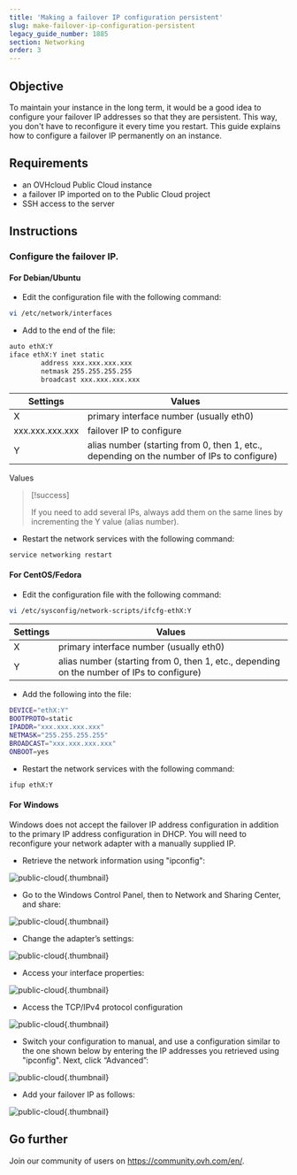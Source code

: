 ```yaml
---
title: 'Making a failover IP configuration persistent'
slug: make-failover-ip-configuration-persistent
legacy_guide_number: 1885
section: Networking
order: 3
---
```


## Objective

To maintain your instance in the long term, it would be a good idea to configure your failover IP addresses so that they are persistent. This way, you don't have to reconfigure it every time you restart. This guide explains how to configure a failover IP permanently on an instance.


## Requirements

- an OVHcloud Public Cloud instance
- a failover IP imported on to the Public Cloud project
- SSH access to the server

## Instructions

### Configure the failover IP.

#### For Debian/Ubuntu

- Edit the configuration file with the following command:

```bash
vi /etc/network/interfaces
```

- Add to the end of the file:

```bash
auto ethX:Y
iface ethX:Y inet static
        address xxx.xxx.xxx.xxx
        netmask 255.255.255.255
        broadcast xxx.xxx.xxx.xxx
```


|Settings|Values|
|---|---|
|X|primary interface number (usually eth0)|
|xxx.xxx.xxx.xxx|failover IP to configure|
|Y|alias number (starting from 0, then 1, etc., depending on the number of IPs to configure)|

Values



> [!success]
>
> If you need to add several IPs, always add them on the same lines
> by incrementing the Y value (alias number).
> 

- Restart the network services with the following command:

```bash
service networking restart
```



#### For CentOS/Fedora

- Edit the configuration file with the following command:

```bash
vi /etc/sysconfig/network-scripts/ifcfg-ethX:Y
```


|Settings|Values|
|---|---|
|X|primary interface number (usually eth0)|
|Y|alias number (starting from 0, then 1, etc., depending on the number of IPs to configure)|

- Add the following into the file:

```bash
DEVICE="ethX:Y"
BOOTPROTO=static
IPADDR="xxx.xxx.xxx.xxx"
NETMASK="255.255.255.255"
BROADCAST="xxx.xxx.xxx.xxx"
ONBOOT=yes
```

- Restart the network services with the following command:

```bash
ifup ethX:Y
```

#### For Windows

Windows does not accept the failover IP address configuration in addition to the primary IP address configuration in DHCP. You will need to reconfigure your network adapter with a manually supplied IP.

- Retrieve the network information using "ipconfig":


![public-cloud](images/3545.png){.thumbnail}

- Go to the Windows Control Panel, then to Network and Sharing Center, and share:


![public-cloud](images/3543.png){.thumbnail}

- Change the adapter’s settings:


![public-cloud](images/3544.png){.thumbnail}

- Access your interface properties:


![public-cloud](images/3546.png){.thumbnail}

- Access the TCP/IPv4 protocol configuration


![public-cloud](images/3547.png){.thumbnail}

- Switch your configuration to manual, and use a configuration similar to the one shown below by entering the IP addresses you retrieved using "ipconfig". Next, click “Advanced”:


![public-cloud](images/3548.png){.thumbnail}

- Add your failover IP as follows:


![public-cloud](images/3551.png){.thumbnail}

## Go further

Join our community of users on <https://community.ovh.com/en/>.
